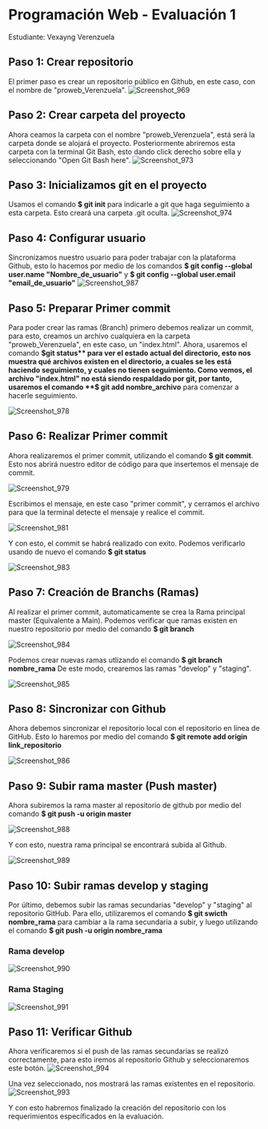 # Programación Web - Evaluación 1

Estudiante: Vexayng Verenzuela

## Paso 1: Crear repositorio

El primer paso es crear un repositorio público en Github, en este caso, con el nombre de "proweb_Verenzuela".
![Screenshot_969](https://github.com/user-attachments/assets/db966809-c357-4303-859b-27fb98b76a44)

## Paso 2: Crear carpeta del proyecto

Ahora ceamos la carpeta con el nombre "proweb_Verenzuela", está será la carpeta donde se alojará el proyecto.
Posteriormente abriremos esta carpeta con la terminal Git Bash, esto dando click derecho sobre ella y seleccionando "Open Git Bash here".
![Screenshot_973](https://github.com/user-attachments/assets/32f1ee42-ae9c-406e-8a69-7529553e8e54)

## Paso 3: Inicializamos git en el proyecto

Usamos el comando **$ git init** para indicarle a git que haga seguimiento a esta carpeta. Esto creará una carpeta .git oculta.
![Screenshot_974](https://github.com/user-attachments/assets/b0340245-f93a-4a21-b1a1-7d47b1d544dd)

## Paso 4: Configurar usuario

Sincronizamos nuestro usuario para poder trabajar con la plataforma Github, esto lo hacemos por medio de los comandos
**$ git config --global user.name "Nombre_de_usuario"** y **$ git config --global user.email "email_de_usuario"**
![Screenshot_987](https://github.com/user-attachments/assets/b914192b-ed11-4f7a-9596-146b39cdcd79)

## Paso 5: Preparar Primer commit

Para poder crear las ramas (Branch) primero debemos realizar un commit, para esto, creamos un archivo cualquiera en la carpeta "proweb_Verenzuela", en este caso, un "index.html".
Ahora, usaremos el comando **$git status** para ver el estado actual del directorio, esto nos muestra qué archivos existen en el directorio, a cuales se les está haciendo seguimiento, y cuales no tienen seguimiento. Como vemos, el archivo "index.html" no está siendo respaldado por git, por tanto, usaremos el comando **$ git add nombre_archivo** para comenzar a hacerle seguimiento.

![Screenshot_978](https://github.com/user-attachments/assets/8b83d650-cfb5-45e5-ac03-b1cb861ca0ad)

## Paso 6: Realizar Primer commit

Ahora realizaremos el primer commit, utilizando el comando **$ git commit**.
Esto nos abrirá nuestro editor de código para que insertemos el mensaje de commit.

![Screenshot_979](https://github.com/user-attachments/assets/cd936781-fbe4-4401-a89e-d9479673ab1f)

Escribimos el mensaje, en este caso "primer commit", y cerramos el archivo para que la terminal detecte el mensaje y realice el commit.

![Screenshot_981](https://github.com/user-attachments/assets/d569a19a-4a55-45b7-b721-936bb6d4852c)

Y con esto, el commit se habrá realizado con exito. Podemos verificarlo usando de nuevo el comando **$ git status**

![Screenshot_983](https://github.com/user-attachments/assets/645bdd6c-b9c0-4ea4-abb0-952d6bdffc65)

## Paso 7: Creación de Branchs (Ramas)

Al realizar el primer commit, automaticamente se crea la Rama principal master (Equivalente a Main).
Podemos verificar que ramas existen en nuestro repositorio por medio del comando **$ git branch**

![Screenshot_984](https://github.com/user-attachments/assets/d6a2ff26-4db5-47b0-bbd6-74414b761d65)

Podemos crear nuevas ramas utlizando el comando **$ git branch nombre_rama**
De este modo, crearemos las ramas "develop" y "staging".

![Screenshot_985](https://github.com/user-attachments/assets/28b62f2e-6175-480a-ba78-81bb4bcaf4ea)

## Paso 8: Sincronizar con Github

Ahora debemos sincronizar el repositorio local con el repositorio en línea de GitHub.
Esto lo haremos por medio del comando **$ git remote add origin link_repositorio**

![Screenshot_986](https://github.com/user-attachments/assets/3d18e1c8-0c0b-4c61-8405-72e00ecf1af7)

## Paso 9: Subir rama master (Push master)

Ahora subiremos la rama master al repositorio de github por medio del comando **$ git push -u origin master**

![Screenshot_988](https://github.com/user-attachments/assets/ede6307b-4f12-4f1d-ab4f-7399fcd750f7)

Y con esto, nuestra rama principal se encontrará subida al Github.

![Screenshot_989](https://github.com/user-attachments/assets/8cc2ccf0-12d2-409c-8905-2e26e1b7e0af)

## Paso 10: Subir ramas develop y staging

Por último, debemos subir las ramas secundarias "develop" y "staging" al repositorio GitHub.
Para ello, utilizaremos el comando **$ git swicth nombre_rama** para cambiar a la rama secundaria a subir, y luego utilizando el comando **$ git push -u origin nombre_rama**

### Rama develop
![Screenshot_990](https://github.com/user-attachments/assets/d6ef6c39-e50e-4b8b-bb4b-e0fbcfe78c93)

### Rama Staging
![Screenshot_991](https://github.com/user-attachments/assets/a374b64a-cb0a-49dd-b97f-86ce1e0c5937)

## Paso 11: Verificar Github

Ahora verificaremos si el push de las ramas secundarias se realizó correctamente, para esto iremos al repositorio Github y seleccionaremos este botón.
![Screenshot_994](https://github.com/user-attachments/assets/7e5c2d21-8558-47d8-975d-f77f3e89ae77)

Una vez seleccionado, nos mostrará las ramas existentes en el repositorio.
![Screenshot_993](https://github.com/user-attachments/assets/627d727a-65cd-4fd1-b188-44179d3fbc1d)

Y con esto habremos finalizado la creación del repositorio con los requerimientos específicados en la evaluación.
